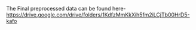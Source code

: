 The Final preprocessed data can be found here- https://drive.google.com/drive/folders/1KdfzMmKkXih5fm2iLCjTb00HrD5-kafo
